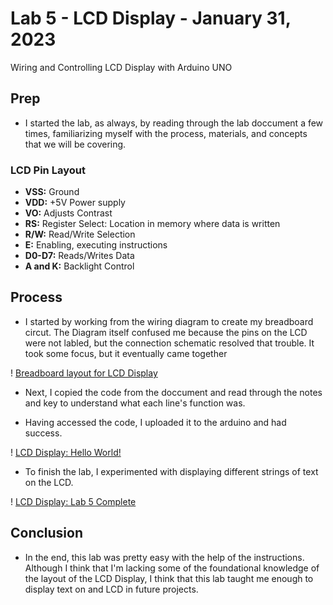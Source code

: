 # Lab 5 - LCD Display - January 31, 2023

Wiring and Controlling LCD Display with Arduino UNO

## Prep

* I started the lab, as always, by reading through the lab doccument a few times, familiarizing myself with the process, materials, and concepts that we will be covering.

### LCD Pin Layout

* **VSS:** Ground
* **VDD:** +5V Power supply
* **VO:** Adjusts Contrast
* **RS:** Register Select: Location in memory where data is written
* **R/W:** Read/Write Selection
* **E:** Enabling, executing instructions
* **D0-D7:** Reads/Writes Data
* **A and K:** Backlight Control

## Process

* I started by working from the wiring diagram to create my breadboard circut. The Diagram itself confused me because the pins on the LCD were not labled, but the connection schematic resolved that trouble. It took some focus, but it eventually came together

! [Breadboard layout for LCD Display](images/lab5Breadboard.png)

* Next, I copied the code from the doccument and read through the notes and key to understand what each line's function was.

* Having accessed the code, I uploaded it to the arduino and had success.

! [LCD Display: Hello World!](images/lab5LCD1.png)

* To finish the lab, I experimented with displaying different strings of text on the LCD.

! [LCD Display: Lab 5 Complete](images/lab5LCD2.png)

## Conclusion

* In the end, this lab was pretty easy with the help of the instructions. Although I think that I'm lacking some of the foundational knowledge of the layout of the LCD Display, I think that this lab taught me enough to display text on and LCD in future projects.
